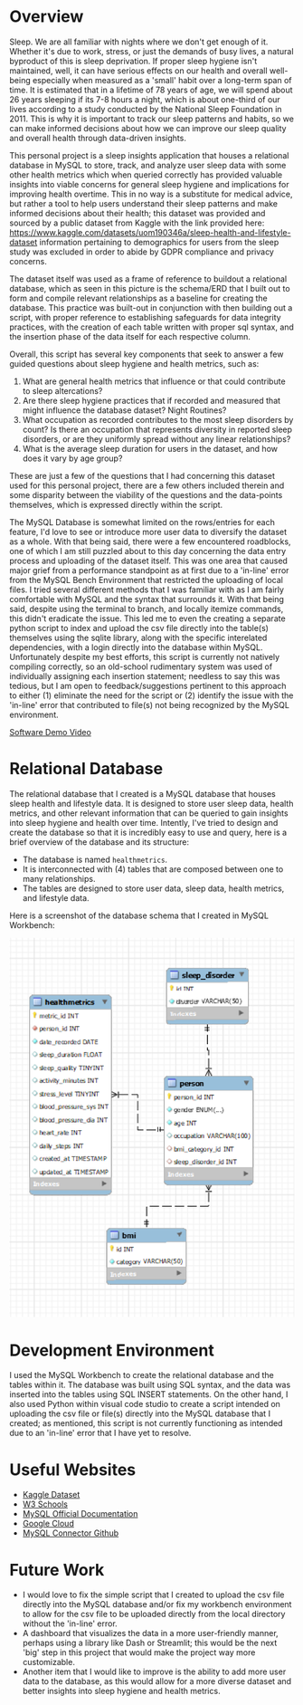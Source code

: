 # Overview

Sleep. We are all familiar with nights where we don't get enough of it. Whether it's due to work, stress, or just the demands of busy lives, a natural byproduct of this is sleep deprivation. If proper sleep hygiene isn't maintained, well, it can have serious effects on our health and overall well-being especially when measured as a 'small' habit over a long-term span of time. It is estimated that in a lifetime of 78 years of age, we will spend about 26 years sleeping if its 7-8 hours a night, which is about one-third of our lives according to a study conducted by the National Sleep Foundation in 2011. This is why it is important to track our sleep patterns and habits, so we can make informed decisions about how we can improve our sleep quality and overall health through data-driven insights.

This personal project is a sleep insights application that houses a relational database in MySQL to store, track, and analyze user sleep data with some other health metrics which when queried correctly has provided valuable insights into viable concerns for general sleep hygiene and implications for improving health overtime. This in no way is a substitute for medical advice, but rather a tool to help users understand their sleep patterns and make informed decisions about their health; this dataset was provided and sourced by a public dataset from Kaggle with the link provided here: https://www.kaggle.com/datasets/uom190346a/sleep-health-and-lifestyle-dataset information pertaining to demographics for users from the sleep study was excluded in order to abide by GDPR compliance and privacy concerns.

The dataset itself was used as a frame of reference to buildout a relational database, which as seen in this picture is the schema/ERD that I built out to form and compile relevant relationships as a baseline for creating the database. This practice was built-out in conjunction with then building out a script, with proper reference to establishing safeguards for data integrity practices, with the creation of each table written with proper sql syntax, and the insertion phase of the data itself for each respective column. 

Overall, this script has several key components that seek to answer a few guided questions about sleep hygiene and health metrics, such as:

1. What are general health metrics that influence or that could contribute to sleep altercations?
2. Are there sleep hygiene practices that if recorded and measured that might influence the database dataset? Night Routines?
3. What occupation as recorded contributes to the most sleep disorders by count? Is there an occupation that represents diversity in reported sleep disorders, or are they uniformly spread without any linear relationships?
4. What is the average sleep duration for users in the dataset, and how does it vary by age group?
  
These are just a few of the questions that I had concerning this dataset used for this personal project, there are a few others included therein and some disparity between the viability of the questions and the data-points themselves, which is expressed directly within the script.

The MySQL Database is somewhat limited on the rows/entries for each feature, I'd love to see or introduce more user data to diversify the dataset as a whole. With that being said, there were a few encountered roadblocks, one of which I am still puzzled about to this day concerning the data entry process and uploading of the dataset itself. This was one area that caused major grief from a performance standpoint as at first due to a 'in-line' error from the MySQL Bench Environment that restricted the uploading of local files. I tried several different methods that I was familiar with as I am fairly comfortable with MySQL and the syntax that surrounds it. With that being said, despite using the terminal to branch, and locally itemize commands, this didn't eradicate the issue. This led me to even the creating a separate python script to index and upload the csv file directly into the table(s) themselves using the sqlite library, along with the specific interelated dependencies, with a login directly into the database within MySQL. Unfortunately despite my best efforts, this script is currently not natively compiling correctly, so an old-school rudimentary system was used of individually assigning each insertion statement; needless to say this was tedious, but I am open to feedback/suggestions pertinent to this approach to either (1) eliminate the need for the script or (2) identify the issue with the 'in-line' error that contributed to file(s) not being recognized by the MySQL environment.


[Software Demo Video](http://youtube.link.goes.here)


# Relational Database

The relational database that I created is a MySQL database that houses sleep health and lifestyle data. It is designed to store user sleep data, health metrics, and other relevant information that can be queried to gain insights into sleep hygiene and health over time. Intently, I've tried to design and create the database so that it is incredibly easy to use and query, here is a brief overview of the database and its structure:

- The database is named `healthmetrics`.
- It is interconnected with (4) tables that are composed between one to many relationships.
- The tables are designed to store user data, sleep data, health metrics, and lifestyle data.

Here is a screenshot of the database schema that I created in MySQL Workbench:

![Database Schema](Sleep-Analysis-Database-ERD-Schema.png)


# Development Environment

I used the MySQL Workbench to create the relational database and the tables within it. The database was built using SQL syntax, and the data was inserted into the tables using SQL INSERT statements. On the other hand, I also used Python within visual code studio to create a script intended on uploading the csv file or file(s) directly into the MySQL database that I created; as mentioned, this script is not currently functioning as intended due to an 'in-line' error that I have yet to resolve.


# Useful Websites

- [Kaggle Dataset](https://www.kaggle.com/datasets/uom190346a/sleep-health-and-lifestyle-dataset)
- [W3 Schools](https://www.w3schools.com/MySQL/mysql_join_cross.asp)
- [MySQL Official Documentation](https://dev.mysql.com/doc/)
- [Google Cloud](https://cloud.google.com/learn/what-is-a-relational-database?hl=en)
- [MySQL Connector Github](https://github.com/mysql/mysql-connector-python)

# Future Work

- I would love to fix the simple script that I created to upload the csv file directly into the MySQL database and/or fix my workbench environment to allow for the csv file to be uploaded directly from the local directory without the 'in-line' error.
- A dashboard that visualizes the data in a more user-friendly manner, perhaps using a library like Dash or Streamlit; this would be the next 'big' step in this project that would make the project way more customizable.
- Another item that I would like to improve is the ability to add more user data to the database, as this would allow for a more diverse dataset and better insights into sleep hygiene and health metrics.